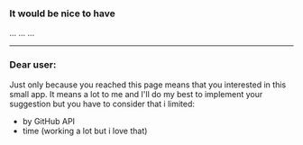 ### It would be nice to have
...
...
...

___
### Dear user:
Just only because you reached this page means that you interested in this small app.
It means a lot to me and I'll do my best to implement your suggestion but you have to consider that i limited:
- by GitHub API
- time (working a lot but i love that)
